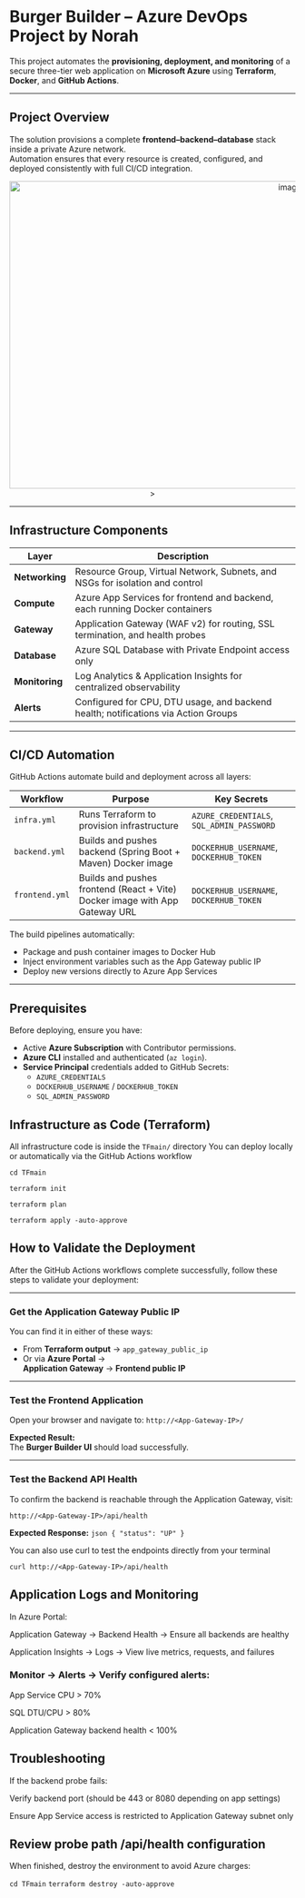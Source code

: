 # Burger Builder – Azure DevOps Project by Norah

This project automates the **provisioning, deployment, and monitoring** of a secure three-tier web application on **Microsoft Azure** using **Terraform**, **Docker**, and **GitHub Actions**.

---

##  Project Overview

The solution provisions a complete **frontend–backend–database** stack inside a private Azure network.  
Automation ensures that every resource is created, configured, and deployed consistently with full CI/CD integration.

<p align="center">
  <img width="972" height="542" alt="image" src="https://github.com/user-attachments/assets/65aac071-1171-44fa-ac10-d5298f3c3845" />
>
</p>

---

## Infrastructure Components

| Layer | Description |
|-------|--------------|
| **Networking** | Resource Group, Virtual Network, Subnets, and NSGs for isolation and control |
| **Compute** | Azure App Services for frontend and backend, each running Docker containers |
| **Gateway** | Application Gateway (WAF v2) for routing, SSL termination, and health probes |
| **Database** | Azure SQL Database with Private Endpoint access only |
| **Monitoring** | Log Analytics & Application Insights for centralized observability |
| **Alerts** | Configured for CPU, DTU usage, and backend health; notifications via Action Groups |

---

##  CI/CD Automation

GitHub Actions automate build and deployment across all layers:

| Workflow | Purpose | Key Secrets |
|-----------|----------|--------------|
| `infra.yml` | Runs Terraform to provision infrastructure | `AZURE_CREDENTIALS`, `SQL_ADMIN_PASSWORD` |
| `backend.yml` | Builds and pushes backend (Spring Boot + Maven) Docker image | `DOCKERHUB_USERNAME`, `DOCKERHUB_TOKEN` |
| `frontend.yml` | Builds and pushes frontend (React + Vite) Docker image with App Gateway URL | `DOCKERHUB_USERNAME`, `DOCKERHUB_TOKEN` |

The build pipelines automatically:
- Package and push container images to Docker Hub
- Inject environment variables such as the App Gateway public IP
- Deploy new versions directly to Azure App Services

---

##  Prerequisites

Before deploying, ensure you have:

- Active **Azure Subscription** with Contributor permissions.
- **Azure CLI** installed and authenticated (`az login`).
- **Service Principal** credentials added to GitHub Secrets:
  - `AZURE_CREDENTIALS`
  - `DOCKERHUB_USERNAME` / `DOCKERHUB_TOKEN`
  - `SQL_ADMIN_PASSWORD`



##  Infrastructure as Code (Terraform)

All infrastructure code is inside the `TFmain/` directory
You can deploy locally or automatically via the GitHub Actions workflow


``cd TFmain``

``terraform init``

``terraform plan``

``terraform apply -auto-approve``


## How to Validate the Deployment

After the GitHub Actions workflows complete successfully, follow these steps to validate your deployment:

---

### Get the Application Gateway Public IP

You can find it in either of these ways:

- From **Terraform output** → `app_gateway_public_ip`
- Or via **Azure Portal** →  
  **Application Gateway** → **Frontend public IP**

---

### Test the Frontend Application

Open your browser and navigate to:
``http://<App-Gateway-IP>/``

 **Expected Result:**  
The **Burger Builder UI** should load successfully.

---

###  Test the Backend API Health

To confirm the backend is reachable through the Application Gateway, visit:

``http://<App-Gateway-IP>/api/health``

**Expected Response:**
``json
{
  "status": "UP"
}
``

You can also use curl to test the endpoints directly from your terminal

``curl http://<App-Gateway-IP>/api/health``

## Application Logs and Monitoring
In Azure Portal:

Application Gateway → Backend Health → Ensure all backends are healthy

Application Insights → Logs → View live metrics, requests, and failures

### Monitor → Alerts → Verify configured alerts:

App Service CPU > 70%

SQL DTU/CPU > 80%

Application Gateway backend health < 100%

 ## Troubleshooting
If the backend probe fails:

Verify backend port (should be 443 or 8080 depending on app settings)

Ensure App Service access is restricted to Application Gateway subnet only

Review probe path /api/health configuration
-------
When finished, destroy the environment to avoid Azure charges:

``cd TFmain``
``terraform destroy -auto-approve``
